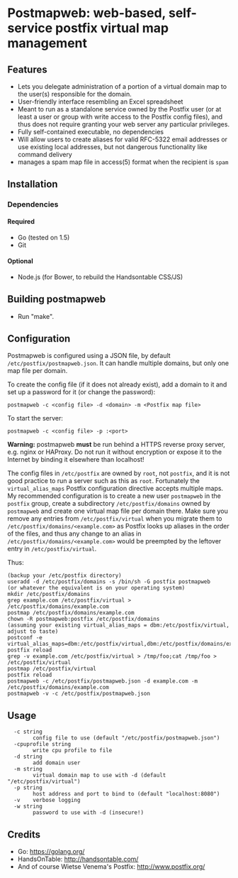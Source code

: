 # Postmapweb: web-based, self-service postfix virtual map management

## Features

* Lets you delegate administration of a portion of a virtual domain map to
  the user(s) responsible for the domain.
* User-friendly interface resembling an Excel spreadsheet
* Meant to run as a standalone service owned by the Postfix user (or at least
  a user or group with write access to the Postfix config files), and thus
  does not require granting your web server any particular privileges.
* Fully self-contained executable, no dependencies
* Will allow users to create aliases for valid RFC-5322 email addresses or use
  existing local addresses, but not dangerous functionality like command
  delivery
* manages a spam map file in access(5) format when the recipient is `spam`

## Installation

### Dependencies

#### Required
* Go (tested on 1.5)
* Git

#### Optional
* Node.js (for Bower, to rebuild the Handsontable CSS/JS)

## Building postmapweb
* Run "make".

## Configuration

Postmapweb is configured using a JSON file, by default
`/etc/postfix/postmapweb.json`. It can handle multiple domains, but only one
map file per domain.

To create the config file (if it does not already exist), add a domain to it
and set up a password for it (or change the password):

    postmapweb -c <config file> -d <domain> -m <Postfix map file>

To start the server:

    postmapweb -c <config file> -p :<port>

**Warning:** postmapweb **must** be run behind a HTTPS reverse proxy server,
e.g. nginx or HAProxy. Do not run it without encryption or expose it to the
Internet by binding it elsewhere than localhost!

The config files in `/etc/postfix` are owned by `root`, not `postfix`, and it
is not good practice to run a server such as this as `root`. Fortunately the
`virtual_alias_maps` Postfix configuration directive accepts multiple maps. My
recommended configuration is to create a new user `postmapweb` in the
`postfix` group, create a subdirectory `/etc/postfix/domains` owned by
`postmapweb` and create one virtual map file per domain there. Make sure you
remove any entries from `/etc/postfix/virtual` when you migrate them to
`/etc/postfix/domains/<example.com>` as Postfix looks up aliases in the order
of the files, and thus any change to an alias in
`/etc/postfix/domains/<example.com>` would be preempted by the leftover entry
in `/etc/postfix/virtual`.

Thus:

    (backup your /etc/postfix directory)
    useradd -d /etc/postfix/domains -s /bin/sh -G postfix postmapweb
    (or whatever the equivalent is on your operating system)
    mkdir /etc/postfix/domains
    grep example.com /etc/postfix/virtual > /etc/postfix/domains/example.com
    postmap /etc/postfix/domains/example.com
    chown -R postmapweb:postfix /etc/postfix/domains
    (assuming your existing virtual_alias_maps = dbm:/etc/postfix/virtual, adjust to taste)
    postconf -e virtual_alias_maps=dbm:/etc/postfix/virtual,dbm:/etc/postfix/domains/example.com
    postfix reload
    grep -v example.com /etc/postfix/virtual > /tmp/foo;cat /tmp/foo > /etc/postfix/virtual
    postmap /etc/postfix/virtual
    postfix reload
    postmapweb -c /etc/postfix/postmapweb.json -d example.com -m /etc/postfix/domains/example.com
    postmapweb -v -c /etc/postfix/postmapweb.json

## Usage

      -c string
            config file to use (default "/etc/postfix/postmapweb.json")
      -cpuprofile string
            write cpu profile to file
      -d string
            add domain user
      -m string
            virtual domain map to use with -d (default "/etc/postfix/virtual")
      -p string
            host address and port to bind to (default "localhost:8080")
      -v    verbose logging
      -w string
            password to use with -d (insecure!)

## Credits

* Go: https://golang.org/
* HandsOnTable: http://handsontable.com/
* And of course Wietse Venema's Postfix: http://www.postfix.org/
